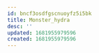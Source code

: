```yaml
---
id: bncf3osdfgscnuoyfz5i5bk
title: Monster_hydra
desc: ''
updated: 1681955979596
created: 1681955979596
---
```

